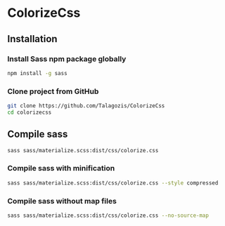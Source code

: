 # ColorizeCss

## Installation

### Install Sass npm package globally

```bash
npm install -g sass
```

### Clone project from GitHub

```bash
git clone https://github.com/Talagozis/ColorizeCss
cd colorizecss
```

## Compile sass

```bash
sass sass/materialize.scss:dist/css/colorize.css
```

### Compile sass with minification

```bash
sass sass/materialize.scss:dist/css/colorize.css --style compressed
```

### Compile sass without map files

```bash
sass sass/materialize.scss:dist/css/colorize.css --no-source-map
```

